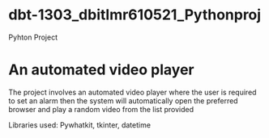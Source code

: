 # dbt-1303_dbitlmr610521_Pythonproj
Pyhton Project
<h1>An automated video player</h1>

<p>
The project involves an automated video player where the user is required to set an alarm then the system will automatically open the preferred browser and play a random video from the list provided
  
 Libraries used: Pywhatkit, tkinter, datetime
</p>

